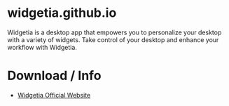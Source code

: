 # widgetia.github.io

Widgetia is a desktop app that empowers you to personalize your desktop with a variety of widgets. Take control of your desktop and enhance your workflow with Widgetia.

# Download / Info
- [Widgetia Official Website](https://widgetia.algerify.com/)
